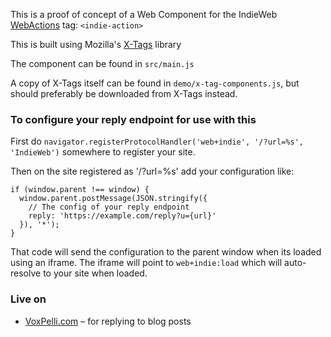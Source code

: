 This is a proof of concept of a Web Component for the IndieWeb [WebActions](http://indiewebcamp.com/webactions) tag: `<indie-action>`

This is built using Mozilla's [X-Tags](http://x-tags.org/) library

The component can be found in `src/main.js`

A copy of X-Tags itself can be found in `demo/x-tag-components.js`, but should preferably be downloaded from X-Tags instead.

### To configure your reply endpoint for use with this

First do `navigator.registerProtocolHandler('web+indie', '/?url=%s', 'IndieWeb')` somewhere to register your site.

Then on the site registered as '/?url=%s' add your configuration like:

    if (window.parent !== window) {
      window.parent.postMessage(JSON.stringify({
        // The config of your reply endpoint
        reply: 'https://example.com/reply?u={url}'
      }), '*');
    }

That code will send the configuration to the parent window when its loaded using an iframe. The iframe will point to `web+indie:load` which will auto-resolve to your site when loaded.

### Live on

* [VoxPelli.com](http://voxpelli.com/2013/12/webmentions-for-static-pages/) – for replying to blog posts
